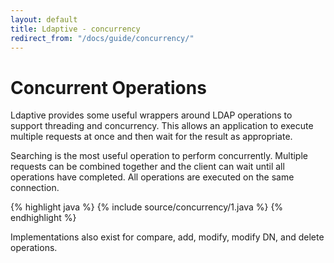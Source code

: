 ```yaml
---
layout: default
title: Ldaptive - concurrency
redirect_from: "/docs/guide/concurrency/"
---
```


# Concurrent Operations

Ldaptive provides some useful wrappers around LDAP operations to support threading and concurrency. This allows an application to execute multiple requests at once and then wait for the result as appropriate.

Searching is the most useful operation to perform concurrently. Multiple requests can be combined together and the client can wait until all operations have completed. All operations are executed on the same connection.

{% highlight java %}
{% include source/concurrency/1.java %}
{% endhighlight %}

Implementations also exist for compare, add, modify, modify DN, and delete operations.

